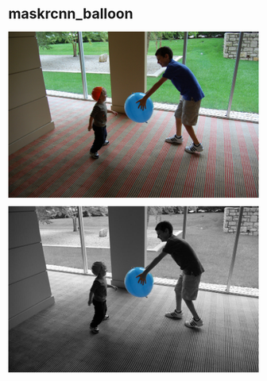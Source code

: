 # maskrcnn_balloon

![](images\2917282960_06beee649a_b.jpg)

![segment_2917282960_06beee649a_b](images\segment_2917282960_06beee649a_b.jpg)